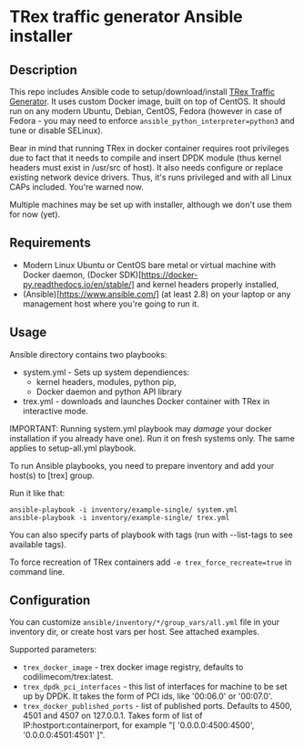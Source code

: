 # TRex traffic generator Ansible installer

## Description

This repo includes Ansible code to setup/download/install [TRex Traffic Generator](https://trex-tgn.cisco.com). It uses custom Docker image, built on top of CentOS. It should run on any modern Ubuntu, Debian, CentOS, Fedora (however in case of Fedora - you may need to enforce `ansible_python_interpreter=python3` and tune or disable SELinux). 

Bear in mind that running TRex in docker container requires root privileges due to fact that it needs to compile and insert DPDK module (thus kernel headers must exist in /usr/src of host). It also needs configure or replace existing network device drivers. Thus, it's runs privileged and with all Linux CAPs included. You're warned now. 

Multiple machines may be set up with installer, although we don't use them for now (yet). 

## Requirements

* Modern Linux Ubuntu or CentOS bare metal or virtual machine with Docker daemon, (Docker SDK)[https://docker-py.readthedocs.io/en/stable/] and kernel headers properly installed, 
* (Ansible)[https://www.ansible.com/] (at least 2.8) on your laptop or any management host where you're going to run it. 

## Usage

Ansible directory contains two playbooks: 

* system.yml - Sets up system dependiences:
  * kernel headers, modules, python pip, 
  * Docker daemon and python API library
* trex.yml - downloads and launches Docker container with TRex in interactive mode. 

IMPORTANT: Running system.yml playbook may *damage* your docker installation if you already have one). Run it on fresh systems only. The same applies to setup-all.yml playbook. 

To run Ansible playbooks, you need to prepare inventory and add your host(s) to [trex] group. 

Run it like that:

    ansible-playbook -i inventory/example-single/ system.yml
    ansible-playbook -i inventory/example-single/ trex.yml

You can also specify parts of playbook with tags (run with --list-tags to see available tags). 

To force recreation of TRex containers add `-e trex_force_recreate=true` in command line. 

## Configuration

You can customize `ansible/inventory/*/group_vars/all.yml` file in your inventory dir, or create host vars per host. See attached examples. 

Supported parameters:

* `trex_docker_image` - trex docker image registry, defaults to codilimecom/trex:latest. 
* `trex_dpdk_pci_interfaces` - this list of interfaces for machine to be set up by DPDK. It takes the form of PCI ids, like '00:06.0' or '00:07.0'. 
* `trex_docker_published_ports` - list of published ports. Defaults to 4500, 4501 and 4507 on 127.0.0.1. Takes form of list of IP:hostport:containerport, for example "[ '0.0.0.0:4500:4500', '0.0.0.0:4501:4501' ]". 
